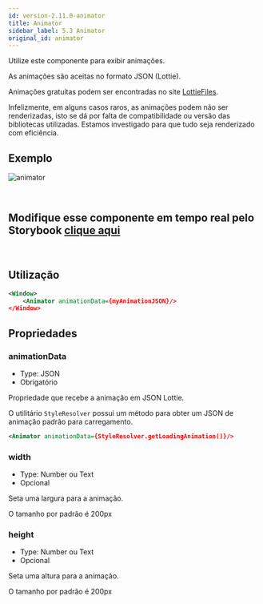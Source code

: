 ```yaml
---
id: version-2.11.0-animator
title: Animator
sidebar_label: 5.3 Animator
original_id: animator
---
```


Utilize este componente para exibir animações.

As animações são aceitas no formato JSON (Lottie).

Animações gratuitas podem ser encontradas no site [LottieFiles](https://lottiefiles.com/).

Infelizmente, em alguns casos raros, as animações podem não ser renderizadas, isto se dá por falta de compatibilidade ou versão das bibliotecas utilizadas.
Estamos investigado para que tudo seja renderizado com eficiência.

## Exemplo

![animator](assets/images_components/v2.0.0/animator.png)

<br>

## Modifique esse componente em tempo real pelo Storybook [clique aqui](https://ame-miniapp-components.calindra.com.br/storybook/?path=/story/ilustra%C3%A7%C3%B5es-animator--basic)

<br>

## Utilização

```xml
<Window>
    <Animator animationData={myAnimationJSON}/>
</Window>
```

## Propriedades

### animationData

- Type: JSON
- Obrigatório

Propriedade que recebe a animação em JSON Lottie.

O utilitário `StyleResolver` possui um método para obter um JSON de animação padrão para carregamento.

```xml
<Animator animationData={StyleResolver.getLoadingAnimation()}/>
```

### width

- Type: Number ou Text
- Opcional

Seta uma largura para a animação.

O tamanho por padrão é 200px

### height

- Type: Number ou Text
- Opcional

Seta uma altura para a animação.

O tamanho por padrão é 200px